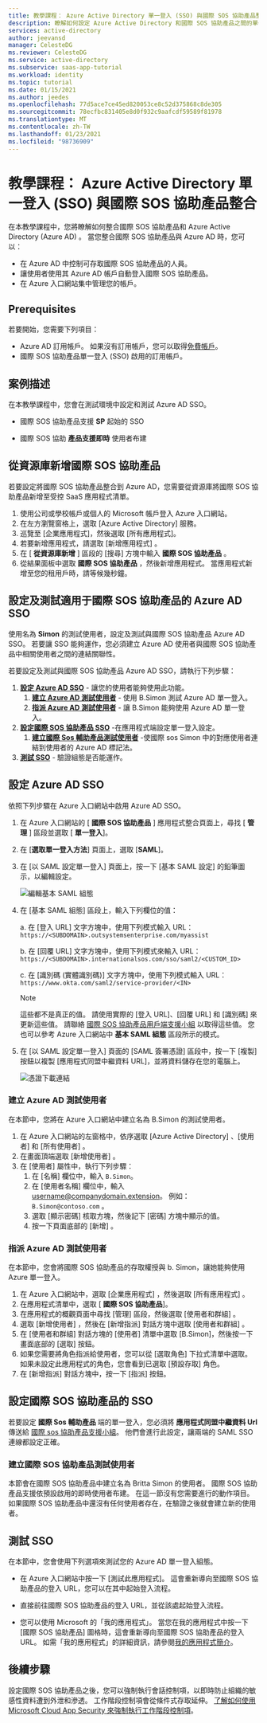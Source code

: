 ```yaml
---
title: 教學課程： Azure Active Directory 單一登入 (SSO) 與國際 SOS 協助產品整合 |Microsoft Docs
description: 瞭解如何設定 Azure Active Directory 和國際 SOS 協助產品之間的單一登入。
services: active-directory
author: jeevansd
manager: CelesteDG
ms.reviewer: CelesteDG
ms.service: active-directory
ms.subservice: saas-app-tutorial
ms.workload: identity
ms.topic: tutorial
ms.date: 01/15/2021
ms.author: jeedes
ms.openlocfilehash: 77d5ace7ce45ed820053ce8c52d375868c8de305
ms.sourcegitcommit: 78ecfbc831405e8d0f932c9aafcdf59589f81978
ms.translationtype: MT
ms.contentlocale: zh-TW
ms.lasthandoff: 01/23/2021
ms.locfileid: "98736909"
---
```

# <a name="tutorial-azure-active-directory-single-sign-on-sso-integration-with-international-sos-assistance-products"></a>教學課程： Azure Active Directory 單一登入 (SSO) 與國際 SOS 協助產品整合

在本教學課程中，您將瞭解如何整合國際 SOS 協助產品和 Azure Active Directory (Azure AD) 。 當您整合國際 SOS 協助產品與 Azure AD 時，您可以：

* 在 Azure AD 中控制可存取國際 SOS 協助產品的人員。
* 讓使用者使用其 Azure AD 帳戶自動登入國際 SOS 協助產品。
* 在 Azure 入口網站集中管理您的帳戶。

## <a name="prerequisites"></a>Prerequisites

若要開始，您需要下列項目：

* Azure AD 訂用帳戶。 如果沒有訂用帳戶，您可以取得[免費帳戶](https://azure.microsoft.com/free/)。
* 國際 SOS 協助產品單一登入 (SSO) 啟用的訂用帳戶。

## <a name="scenario-description"></a>案例描述

在本教學課程中，您會在測試環境中設定和測試 Azure AD SSO。

* 國際 SOS 協助產品支援 **SP** 起始的 SSO

* 國際 SOS 協助 **產品支援即時** 使用者布建


## <a name="adding-international-sos-assistance-products-from-the-gallery"></a>從資源庫新增國際 SOS 協助產品

若要設定將國際 SOS 協助產品整合到 Azure AD，您需要從資源庫將國際 SOS 協助產品新增至受控 SaaS 應用程式清單。

1. 使用公司或學校帳戶或個人的 Microsoft 帳戶登入 Azure 入口網站。
1. 在左方瀏覽窗格上，選取 [Azure Active Directory] 服務。
1. 巡覽至 [企業應用程式]，然後選取 [所有應用程式]。
1. 若要新增應用程式，請選取 [新增應用程式]  。
1. 在 [ **從資源庫新增** ] 區段的 [搜尋] 方塊中輸入 **國際 SOS 協助產品** 。
1. 從結果面板中選取 **國際 SOS 協助產品** ，然後新增應用程式。 當應用程式新增至您的租用戶時，請等候幾秒鐘。


## <a name="configure-and-test-azure-ad-sso-for-international-sos-assistance-products"></a>設定及測試適用于國際 SOS 協助產品的 Azure AD SSO

使用名為 **Simon** 的測試使用者，設定及測試與國際 SOS 協助產品 Azure AD SSO。 若要讓 SSO 能夠運作，您必須建立 Azure AD 使用者與國際 SOS 協助產品中相關使用者之間的連結關聯性。

若要設定及測試與國際 SOS 協助產品 Azure AD SSO，請執行下列步驟：

1. **[設定 Azure AD SSO](#configure-azure-ad-sso)** - 讓您的使用者能夠使用此功能。
    1. **[建立 Azure AD 測試使用者](#create-an-azure-ad-test-user)** - 使用 B.Simon 測試 Azure AD 單一登入。
    1. **[指派 Azure AD 測試使用者](#assign-the-azure-ad-test-user)** - 讓 B.Simon 能夠使用 Azure AD 單一登入。
1. **[設定國際 SOS 協助產品 SSO](#configure-international-sos-assistance-products-sso)** -在應用程式端設定單一登入設定。
    1. **[建立國際 Sos 輔助產品測試使用者](#create-international-sos-assistance-products-test-user)** -使國際 sos Simon 中的對應使用者連結到使用者的 Azure AD 標記法。
1. **[測試 SSO](#test-sso)** - 驗證組態是否能運作。

## <a name="configure-azure-ad-sso"></a>設定 Azure AD SSO

依照下列步驟在 Azure 入口網站中啟用 Azure AD SSO。

1. 在 Azure 入口網站的 [ **國際 SOS 協助產品** ] 應用程式整合頁面上，尋找 [ **管理** ] 區段並選取 [ **單一登入**]。
1. 在 [**選取單一登入方法**] 頁面上，選取 [**SAML**]。
1. 在 [以 SAML 設定單一登入] 頁面上，按一下 [基本 SAML 設定] 的鉛筆圖示，以編輯設定。

   ![編輯基本 SAML 組態](common/edit-urls.png)

1. 在 [基本 SAML 組態]  區段上，輸入下列欄位的值：

    a. 在 [登入 URL]  文字方塊中，使用下列模式輸入 URL：`https://<SUBDOMAIN>.outsystemsenterprise.com/myassist`

    b. 在 [回覆 URL] 文字方塊中，使用下列模式來輸入 URL：`https://<SUBDOMAIN>.internationalsos.com/sso/saml2/<CUSTOM_ID>`

    c. 在 [識別碼 (實體識別碼)]  文字方塊中，使用下列模式輸入 URL：`https://www.okta.com/saml2/service-provider/<IN>`

    > [!NOTE]
    > 這些都不是真正的值。 請使用實際的 [登入 URL]、[回覆 URL] 和 [識別碼] 來更新這些值。 請聯絡 [國際 SOS 協助產品用戶端支援小組](mailto:onlinehelp@internationalsos.com) 以取得這些值。 您也可以參考 Azure 入口網站中 **基本 SAML 組態** 區段所示的模式。

1. 在 [以 SAML 設定單一登入] 頁面的 [SAML 簽署憑證] 區段中，按一下 [複製] 按鈕以複製 [應用程式同盟中繼資料 URL]，並將資料儲存在您的電腦上。

    ![憑證下載連結](common/copy-metadataurl.png)
### <a name="create-an-azure-ad-test-user"></a>建立 Azure AD 測試使用者

在本節中，您將在 Azure 入口網站中建立名為 B.Simon 的測試使用者。

1. 在 Azure 入口網站的左窗格中，依序選取 [Azure Active Directory]  、[使用者]  和 [所有使用者]  。
1. 在畫面頂端選取 [新增使用者]  。
1. 在 [使用者]  屬性中，執行下列步驟：
   1. 在 [名稱]  欄位中，輸入 `B.Simon`。  
   1. 在 [使用者名稱]  欄位中，輸入 username@companydomain.extension。 例如： `B.Simon@contoso.com` 。
   1. 選取 [顯示密碼]  核取方塊，然後記下 [密碼]  方塊中顯示的值。
   1. 按一下頁面底部的 [新增]  。

### <a name="assign-the-azure-ad-test-user"></a>指派 Azure AD 測試使用者

在本節中，您會將國際 SOS 協助產品的存取權授與 b. Simon，讓她能夠使用 Azure 單一登入。

1. 在 Azure 入口網站中，選取 [企業應用程式]  ，然後選取 [所有應用程式]  。
1. 在應用程式清單中，選取 [ **國際 SOS 協助產品**]。
1. 在應用程式的概觀頁面中尋找 [管理]  區段，然後選取 [使用者和群組]  。
1. 選取 [新增使用者]  ，然後在 [新增指派]  對話方塊中選取 [使用者和群組]  。
1. 在 [使用者和群組] 對話方塊的 [使用者] 清單中選取 [B.Simon]，然後按一下畫面底部的 [選取] 按鈕。
1. 如果您需要將角色指派給使用者，您可以從 [選取角色] 下拉式清單中選取。 如果未設定此應用程式的角色，您會看到已選取 [預設存取] 角色。
1. 在 [新增指派]  對話方塊中，按一下 [指派]  按鈕。

## <a name="configure-international-sos-assistance-products-sso"></a>設定國際 SOS 協助產品的 SSO

若要設定 **國際 Sos 輔助產品** 端的單一登入，您必須將 **應用程式同盟中繼資料 Url** 傳送給 [國際 sos 協助產品支援小組](mailto:onlinehelp@internationalsos.com)。 他們會進行此設定，讓兩端的 SAML SSO 連線都設定正確。

### <a name="create-international-sos-assistance-products-test-user"></a>建立國際 SOS 協助產品測試使用者

本節會在國際 SOS 協助產品中建立名為 Britta Simon 的使用者。 國際 SOS 協助產品支援依預設啟用的即時使用者布建。 在這一節沒有您需要進行的動作項目。 如果國際 SOS 協助產品中還沒有任何使用者存在，在驗證之後就會建立新的使用者。

## <a name="test-sso"></a>測試 SSO 

在本節中，您會使用下列選項來測試您的 Azure AD 單一登入組態。 

* 在 Azure 入口網站中按一下 [測試此應用程式]。 這會重新導向至國際 SOS 協助產品的登入 URL，您可以在其中起始登入流程。 

* 直接前往國際 SOS 協助產品的登入 URL，並從該處起始登入流程。

* 您可以使用 Microsoft 的「我的應用程式」。 當您在我的應用程式中按一下 [國際 SOS 協助產品] 圖格時，這會重新導向至國際 SOS 協助產品的登入 URL。 如需「我的應用程式」的詳細資訊，請參閱[我的應用程式簡介](../user-help/my-apps-portal-end-user-access.md)。


## <a name="next-steps"></a>後續步驟

設定國際 SOS 協助產品之後，您可以強制執行會話控制項，以即時防止組織的敏感性資料遭到外泄和滲透。 工作階段控制項會從條件式存取延伸。 [了解如何使用 Microsoft Cloud App Security 來強制執行工作階段控制項](/cloud-app-security/proxy-deployment-any-app)。